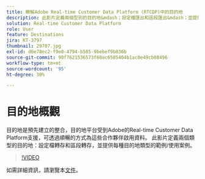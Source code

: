 ```yaml
---
title: 瞭解Adobe Real-time Customer Data Platform (RTCDP)中的目的地
description: 此影片定義兩個型別的目的地&mdash；設定檔匯出和區段匯出&mdash；並提供每個目的地型別的範例/使用案例。
solution: Real-time Customer Data Platform
role: User
feature: Destinations
jira: KT-3797
thumbnail: 29707.jpg
exl-id: d6e78ec2-f9e0-4794-b585-9bebef9b036b
source-git-commit: 90f7621536573f60ac6585404b1ac0e49cb08496
workflow-type: tm+mt
source-wordcount: '95'
ht-degree: 30%

---
```


# 目的地概觀

目的地是預先建立的整合，目的地平台受到Adobe的Real-time Customer Data Platform支援，可透過順暢的方式為這些合作夥伴啟用資料。 此影片定義兩個類型的目的地：設定檔轉存和區段轉存，並提供每種目的地類型的範例/使用案例。

>[!VIDEO](https://video.tv.adobe.com/v/29707?quality=12&learn=on)

如需詳細資訊，請瀏覽本[文件](https://experienceleague.adobe.com/docs/experience-platform/rtcdp/destinations/destinations-overview.html)。

